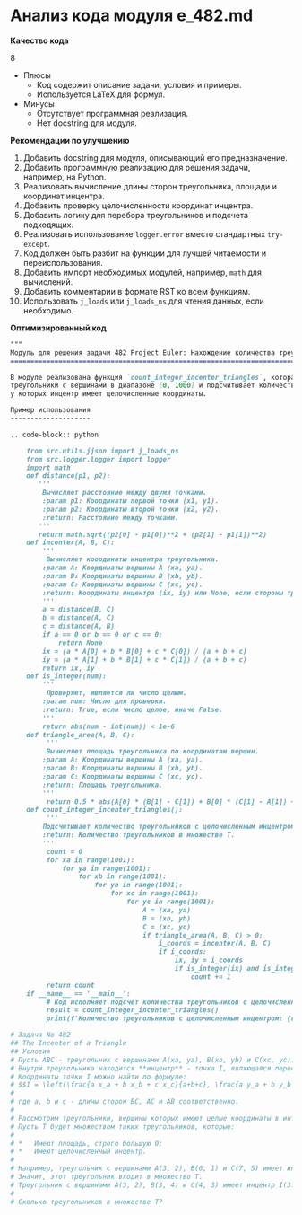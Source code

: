 # Анализ кода модуля e_482.md

**Качество кода**

8
- Плюсы
    - Код содержит описание задачи, условия и примеры.
    - Используется LaTeX для формул.
- Минусы
    - Отсутствует программная реализация.
    - Нет docstring для модуля.

**Рекомендации по улучшению**

1. Добавить docstring для модуля, описывающий его предназначение.
2. Добавить программную реализацию для решения задачи, например, на Python.
3. Реализовать вычисление длины сторон треугольника, площади и координат инцентра.
4. Добавить проверку целочисленности координат инцентра.
5. Добавить логику для перебора треугольников и подсчета подходящих.
6. Реализовать использование `logger.error` вместо стандартных `try-except`.
7. Код должен быть разбит на функции для лучшей читаемости и переиспользования.
8.  Добавить импорт необходимых модулей, например, `math` для вычислений.
9.  Добавить комментарии в формате RST ко всем функциям.
10. Использовать `j_loads` или `j_loads_ns` для чтения данных, если необходимо.

**Оптимизированный код**

```markdown
"""
Модуль для решения задачи 482 Project Euler: Нахождение количества треугольников с целочисленным инцентром.
==============================================================================================================

В модуле реализована функция `count_integer_incenter_triangles`, которая перебирает все возможные
треугольники с вершинами в диапазоне [0, 1000] и подсчитывает количество треугольников,
у которых инцентр имеет целочисленные координаты.

Пример использования
--------------------

.. code-block:: python

    from src.utils.jjson import j_loads_ns
    from src.logger.logger import logger
    import math
    def distance(p1, p2):
       '''
        Вычисляет расстояние между двумя точками.
        :param p1: Координаты первой точки (x1, y1).
        :param p2: Координаты второй точки (x2, y2).
        :return: Расстояние между точками.
       '''
       return math.sqrt((p2[0] - p1[0])**2 + (p2[1] - p1[1])**2)
    def incenter(A, B, C):
        '''
         Вычисляет координаты инцентра треугольника.
        :param A: Координаты вершины A (xa, ya).
        :param B: Координаты вершины B (xb, yb).
        :param C: Координаты вершины C (xc, yc).
        :return: Координаты инцентра (ix, iy) или None, если стороны треугольника невалидны.
        '''
        a = distance(B, C)
        b = distance(A, C)
        c = distance(A, B)
        if a == 0 or b == 0 or c == 0:
            return None
        ix = (a * A[0] + b * B[0] + c * C[0]) / (a + b + c)
        iy = (a * A[1] + b * B[1] + c * C[1]) / (a + b + c)
        return ix, iy
    def is_integer(num):
        '''
         Проверяет, является ли число целым.
        :param num: Число для проверки.
        :return: True, если число целое, иначе False.
        '''
        return abs(num - int(num)) < 1e-6
    def triangle_area(A, B, C):
         '''
         Вычисляет площадь треугольника по координатам вершин.
        :param A: Координаты вершины A (xa, ya).
        :param B: Координаты вершины B (xb, yb).
        :param C: Координаты вершины C (xc, yc).
        :return: Площадь треугольника.
        '''
         return 0.5 * abs(A[0] * (B[1] - C[1]) + B[0] * (C[1] - A[1]) + C[0] * (A[1] - B[1]))
    def count_integer_incenter_triangles():
         '''
        Подсчитывает количество треугольников с целочисленным инцентром.
        :return: Количество треугольников в множестве T.
        '''
         count = 0
         for xa in range(1001):
             for ya in range(1001):
                 for xb in range(1001):
                     for yb in range(1001):
                         for xc in range(1001):
                             for yc in range(1001):
                                 A = (xa, ya)
                                 B = (xb, yb)
                                 C = (xc, yc)
                                 if triangle_area(A, B, C) > 0:
                                     i_coords = incenter(A, B, C)
                                     if i_coords:
                                         ix, iy = i_coords
                                         if is_integer(ix) and is_integer(iy):
                                             count += 1
         return count
    if __name__ == '__main__':
         # Код исполняет подсчет количества треугольников с целочисленным инцентром
         result = count_integer_incenter_triangles()
         print(f'Количество треугольников с целочисленным инцентром: {result}')
```
```python
# Задача No 482
## The Incenter of a Triangle
## Условия
# Пусть ABC - треугольник с вершинами A(xa, ya), B(xb, yb) и C(xc, yc).
# Внутри треугольника находится **инцентр** - точка I, являющаяся пересечением биссектрис.
# Координаты точки I можно найти по формуле:
# $$I = \left(\frac{a x_a + b x_b + c x_c}{a+b+c}, \frac{a y_a + b y_b + c y_c}{a+b+c}\right)$$
#
# где a, b и c - длины сторон BC, AC и AB соответственно.
#
# Рассмотрим треугольники, вершины которых имеют целые координаты в интервале [0, 1000].
# Пусть T будет множеством таких треугольников, которые:
#
# *   Имеют площадь, строго большую 0;
# *   Имеют целочисленный инцентр.
#
# Например, треугольник с вершинами A(3, 2), B(6, 1) и C(7, 5) имеет инцентр I(5, 3).
# Значит, этот треугольник входит в множество T.
# Треугольник с вершинами A(3, 2), B(3, 4) и C(4, 3) имеет инцентр I(3.4, 2.8), следовательно, не входит в множество T.
#
# Сколько треугольников в множестве T?
```